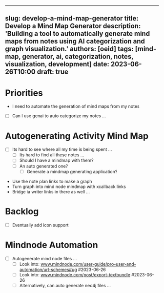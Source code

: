 
---
slug: develop-a-mind-map-generator
title: Develop a Mind Map Generator
description: 'Building a tool to automatically generate mind maps from notes using AI categorization and graph visualization.'
authors: [oeid]
tags: [mind-map, generator, ai, categorization, notes, visualization, development]
date: 2023-06-26T10:00
draft: true
---

# Priorities
- I need to automate the generation of mind maps from my notes

- [ ] Can I use genai to auto categorize my notes ...

# Autogenerating Activity Mind Map

- [ ] Its hard to see where all my time is being spent ...
	- [ ] Its hard to find all these notes ...
	- [ ] Should I have a mindmap with them?
	- [ ] An auto generated one?
		- [ ] Generate a mindmap generating application?

* Use the note plan links to make a graph 
* Turn graph into mind node mindmap with xcallback links 
* Bridge ia writer links in there as well ...

# Backlog
- [ ] Eventually add icon support


# Mindnode Automation
- [ ] Autogenerate mind node files ...
	* [ ] Look into: www.mindnode.com/user-guide/pro-user-and-automation/url-schemes#ug  #2023-06-26
	* [ ] Look into: www.mindnode.com/post/export-textbundle  #2023-06-26
	* [ ] Alternatively, can auto generate neo4j files ...